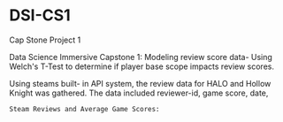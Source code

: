 # DSI-CS1
Cap Stone Project 1


Data Science Immersive Capstone 1:
    Modeling review score data- Using Welch's T-Test to determine if player base scope impacts review scores.
    
Using steams built- in API system, the review data for HALO and Hollow Knight was gathered. The data included reviewer-id,  game score, date, 

    Steam Reviews and Average Game Scores:

    
